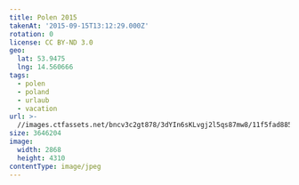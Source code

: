```yaml
---
title: Polen 2015
takenAt: '2015-09-15T13:12:29.000Z'
rotation: 0
license: CC BY-ND 3.0
geo:
  lat: 53.9475
  lng: 14.560666
tags:
  - polen
  - poland
  - urlaub
  - vacation
url: >-
  //images.ctfassets.net/bncv3c2gt878/3dYIn6sKLvgj2l5qs87mw8/11f5fad885e35c6177914df8b4426a3d/polen-2015_25836931482_o
size: 3646204
image:
  width: 2868
  height: 4310
contentType: image/jpeg
---
```


